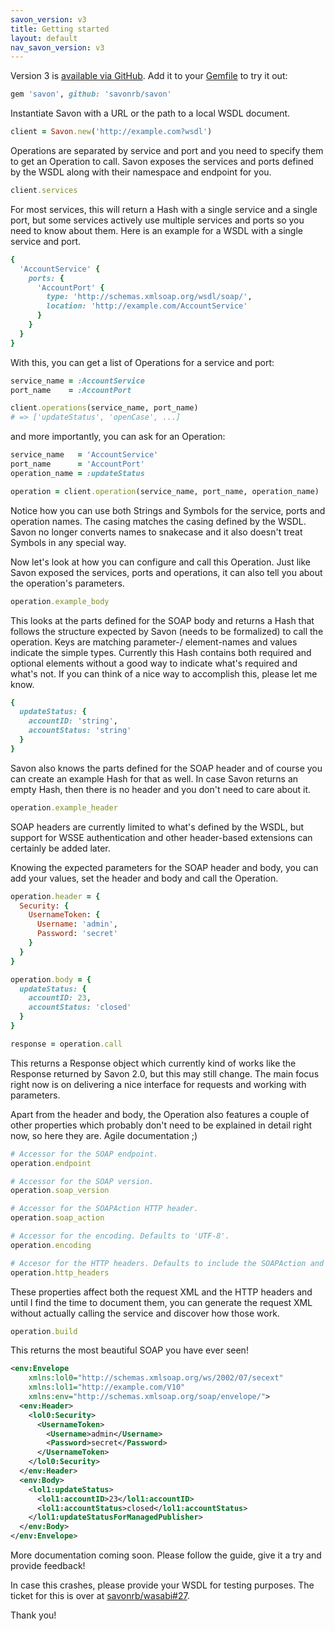 ```yaml
---
savon_version: v3
title: Getting started
layout: default
nav_savon_version: v3
---
```


Version 3 is [available via GitHub](https://github.com/savonrb/savon).
Add it to your [Gemfile](http://gembundler.com/) to try it out:

``` ruby
gem 'savon', github: 'savonrb/savon'
```

Instantiate Savon with a URL or the path to a local WSDL document.

``` ruby
client = Savon.new('http://example.com?wsdl')
```

Operations are separated by service and port and you need to specify them to get an Operation to call.
Savon exposes the services and ports defined by the WSDL along with their namespace and endpoint for you.

``` ruby
client.services
```

For most services, this will return a Hash with a single service and a single port, but some services
actively use multiple services and ports so you need to know about them. Here is an example for a WSDL
with a single service and port.

``` ruby
{
  'AccountService' {
    ports: {
      'AccountPort' {
        type: 'http://schemas.xmlsoap.org/wsdl/soap/',
        location: 'http://example.com/AccountService'
      }
    }
  }
}
```

With this, you can get a list of Operations for a service and port:

``` ruby
service_name = :AccountService
port_name    = :AccountPort

client.operations(service_name, port_name)
# => ['updateStatus', 'openCase', ...]
```

and more importantly, you can ask for an Operation:

``` ruby
service_name   = 'AccountService'
port_name      = 'AccountPort'
operation_name = :updateStatus

operation = client.operation(service_name, port_name, operation_name)
```

Notice how you can use both Strings and Symbols for the service, ports and operation names.
The casing matches the casing defined by the WSDL. Savon no longer converts names to snakecase
and it also doesn't treat Symbols in any special way.

Now let's look at how you can configure and call this Operation. Just like Savon exposed the
services, ports and operations, it can also tell you about the operation's parameters.

``` ruby
operation.example_body
```

This looks at the parts defined for the SOAP body and returns a Hash that follows the structure
expected by Savon (needs to be formalized) to call the operation. Keys are matching parameter-/
element-names and values indicate the simple types. Currently this Hash contains both required
and optional elements without a good way to indicate what's required and what's not. If you can
think of a nice way to accomplish this, please let me know.

``` ruby
{
  updateStatus: {
    accountID: 'string',
    accountStatus: 'string'
  }
}
```

Savon also knows the parts defined for the SOAP header and of course you can create an example
Hash for that as well. In case Savon returns an empty Hash, then there is no header and you don't
need to care about it.

``` ruby
operation.example_header
```

SOAP headers are currently limited to what's defined by the WSDL, but support for WSSE authentication
and other header-based extensions can certainly be added later.

Knowing the expected parameters for the SOAP header and body, you can add your values, set the
header and body and call the Operation.

``` ruby
operation.header = {
  Security: {
    UsernameToken: {
      Username: 'admin',
      Password: 'secret'
    }
  }
}

operation.body = {
  updateStatus: {
    accountID: 23,
    accountStatus: 'closed'
  }
}

response = operation.call
```

This returns a Response object which currently kind of works like the Response returned
by Savon 2.0, but this may still change. The main focus right now is on delivering a nice
interface for requests and working with parameters.

Apart from the header and body, the Operation also features a couple of other properties
which probably don't need to be explained in detail right now, so here they are.
Agile documentation ;)

``` ruby
# Accessor for the SOAP endpoint.
operation.endpoint

# Accessor for the SOAP version.
operation.soap_version

# Accessor for the SOAPAction HTTP header.
operation.soap_action

# Accessor for the encoding. Defaults to 'UTF-8'.
operation.encoding

# Accesor for the HTTP headers. Defaults to include the SOAPAction and Content-Length.
operation.http_headers
```

These properties affect both the request XML and the HTTP headers and until I find the
time to document them, you can generate the request XML without actually calling the
service and discover how those work.

``` ruby
operation.build
```

This returns the most beautiful SOAP you have ever seen!

``` xml
<env:Envelope
    xmlns:lol0="http://schemas.xmlsoap.org/ws/2002/07/secext"
    xmlns:lol1="http://example.com/V10"
    xmlns:env="http://schemas.xmlsoap.org/soap/envelope/">
  <env:Header>
    <lol0:Security>
      <UsernameToken>
        <Username>admin</Username>
        <Password>secret</Password>
      </UsernameToken>
    </lol0:Security>
  </env:Header>
  <env:Body>
    <lol1:updateStatus>
      <lol1:accountID>23</lol1:accountID>
      <lol1:accountStatus>closed</lol1:accountStatus>
    </lol1:updateStatusForManagedPublisher>
  </env:Body>
</env:Envelope>
```

More documentation coming soon. Please follow the guide, give it a try and provide feedback!

In case this crashes, please provide your WSDL for testing purposes.
The ticket for this is over at [savonrb/wasabi#27](https://github.com/savonrb/wasabi/issues/27).

Thank you!

